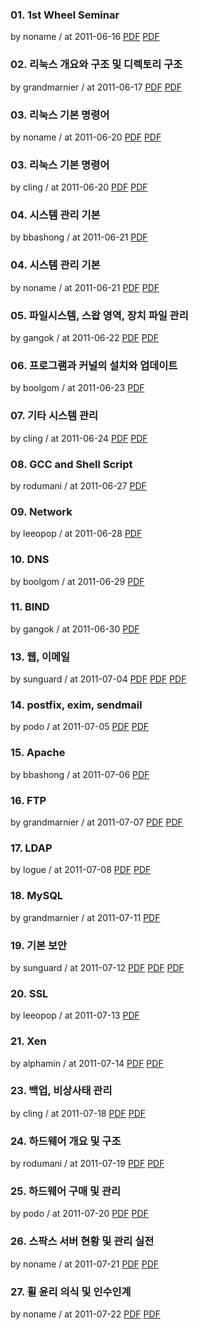 ### 01. 1st Wheel Seminar

by noname / at 2011-06-16
[PDF](https://s3.ap-northeast-2.amazonaws.com/sparcs.home/seminars/noname-20110619-1.pdf)
[PDF](https://s3.ap-northeast-2.amazonaws.com/sparcs.home/seminars/noname-20110619-2.pptx)

### 02. 리눅스 개요와 구조 및 디렉토리 구조

by grandmarnier / at 2011-06-17
[PDF](https://s3.ap-northeast-2.amazonaws.com/sparcs.home/seminars/grandmarnier-20110617-1.pptx)
[PDF](https://s3.ap-northeast-2.amazonaws.com/sparcs.home/seminars/grandmarnier-20110617-2.pdf)

### 03. 리눅스 기본 명령어

by noname / at 2011-06-20
[PDF](https://s3.ap-northeast-2.amazonaws.com/sparcs.home/seminars/noname-20110624-1.pdf)
[PDF](https://s3.ap-northeast-2.amazonaws.com/sparcs.home/seminars/noname-20110624-2.pptx)

### 03. 리눅스 기본 명령어

by cling / at 2011-06-20
[PDF](https://s3.ap-northeast-2.amazonaws.com/sparcs.home/seminars/cling-20110620-1.pptx)
[PDF](https://s3.ap-northeast-2.amazonaws.com/sparcs.home/seminars/cling-20110620-2.pdf)

### 04. 시스템 관리 기본

by bbashong / at 2011-06-21
[PDF](https://s3.ap-northeast-2.amazonaws.com/sparcs.home/seminars/bbashong-20110622-1.pptx)

### 04. 시스템 관리 기본

by noname / at 2011-06-21
[PDF](https://s3.ap-northeast-2.amazonaws.com/sparcs.home/seminars/noname-20110624_1-1.pdf)
[PDF](https://s3.ap-northeast-2.amazonaws.com/sparcs.home/seminars/noname-20110624_1-2.pptx)

### 05. 파일시스템, 스왑 영역, 장치 파일 관리

by gangok / at 2011-06-22
[PDF](https://s3.ap-northeast-2.amazonaws.com/sparcs.home/seminars/gangok-20110623-1.pptx)
[PDF](https://s3.ap-northeast-2.amazonaws.com/sparcs.home/seminars/gangok-20110623-2.pdf)

### 06. 프로그램과 커널의 설치와 업데이트

by boolgom / at 2011-06-23
[PDF](https://s3.ap-northeast-2.amazonaws.com/sparcs.home/seminars/boolgom-20110624-1.pptx)

### 07. 기타 시스템 관리

by cling / at 2011-06-24
[PDF](https://s3.ap-northeast-2.amazonaws.com/sparcs.home/seminars/cling-20110624-1.pptx)
[PDF](https://s3.ap-northeast-2.amazonaws.com/sparcs.home/seminars/cling-20110624-2.pdf)

### 08. GCC and Shell Script

by rodumani / at 2011-06-27
[PDF](https://s3.ap-northeast-2.amazonaws.com/sparcs.home/seminars/rodumani-20110627-1.pptx)

### 09. Network

by leeopop / at 2011-06-28
[PDF](https://s3.ap-northeast-2.amazonaws.com/sparcs.home/seminars/leeopop-20110714-1.pdf)

### 10. DNS

by boolgom / at 2011-06-29
[PDF](https://s3.ap-northeast-2.amazonaws.com/sparcs.home/seminars/boolgom-20110629-1.pptx)

### 11. BIND

by gangok / at 2011-06-30
[PDF](https://s3.ap-northeast-2.amazonaws.com/sparcs.home/seminars/gangok-20110701-1.pptx)

### 13. 웹, 이메일

by sunguard / at 2011-07-04
[PDF](https://s3.ap-northeast-2.amazonaws.com/sparcs.home/seminars/sunguard-20110708-1.pdf)
[PDF](https://s3.ap-northeast-2.amazonaws.com/sparcs.home/seminars/sunguard-20110708-2.ppt)
[PDF](https://s3.ap-northeast-2.amazonaws.com/sparcs.home/seminars/sunguard-20110708-3.pptx)

### 14. postfix, exim, sendmail

by podo / at 2011-07-05
[PDF](https://s3.ap-northeast-2.amazonaws.com/sparcs.home/seminars/podo-20110722-1.pptx)
[PDF](https://s3.ap-northeast-2.amazonaws.com/sparcs.home/seminars/podo-20110722-2.pdf)

### 15. Apache

by bbashong / at 2011-07-06
[PDF](https://s3.ap-northeast-2.amazonaws.com/sparcs.home/seminars/bbashong-20110711_1-1.pptx)

### 16. FTP

by grandmarnier / at 2011-07-07
[PDF](https://s3.ap-northeast-2.amazonaws.com/sparcs.home/seminars/grandmarnier-20110707-1.pptx)
[PDF](https://s3.ap-northeast-2.amazonaws.com/sparcs.home/seminars/grandmarnier-20110707-2.pdf)

### 17. LDAP

by logue / at 2011-07-08
[PDF](https://s3.ap-northeast-2.amazonaws.com/sparcs.home/seminars/logue-20110711-1.pptx)
[PDF](https://s3.ap-northeast-2.amazonaws.com/sparcs.home/seminars/logue-20110711-2.pdf)

### 18. MySQL

by grandmarnier / at 2011-07-11
[PDF](https://s3.ap-northeast-2.amazonaws.com/sparcs.home/seminars/grandmarnier-20110711-1.pptx)

### 19. 기본 보안

by sunguard / at 2011-07-12
[PDF](https://s3.ap-northeast-2.amazonaws.com/sparcs.home/seminars/sunguard-20110723-1.pptx)
[PDF](https://s3.ap-northeast-2.amazonaws.com/sparcs.home/seminars/sunguard-20110723-2.ppt)
[PDF](https://s3.ap-northeast-2.amazonaws.com/sparcs.home/seminars/sunguard-20110723-3.pdf)

### 20. SSL

by leeopop / at 2011-07-13
[PDF](https://s3.ap-northeast-2.amazonaws.com/sparcs.home/seminars/leeopop-20110714_1-1.pdf)

### 21. Xen

by alphamin / at 2011-07-14
[PDF](https://s3.ap-northeast-2.amazonaws.com/sparcs.home/seminars/alphamin-20110715-1.pptx)
[PDF](https://s3.ap-northeast-2.amazonaws.com/sparcs.home/seminars/alphamin-20110715-2.pdf)

### 23. 백업, 비상사태 관리

by cling / at 2011-07-18
[PDF](https://s3.ap-northeast-2.amazonaws.com/sparcs.home/seminars/cling-20110718-1.pptx)
[PDF](https://s3.ap-northeast-2.amazonaws.com/sparcs.home/seminars/cling-20110718-2.pdf)

### 24. 하드웨어 개요 및 구조

by rodumani / at 2011-07-19
[PDF](https://s3.ap-northeast-2.amazonaws.com/sparcs.home/seminars/rodumani-20110723-1.ppt)
[PDF](https://s3.ap-northeast-2.amazonaws.com/sparcs.home/seminars/rodumani-20110723-2.pdf)

### 25. 하드웨어 구매 및 관리

by podo / at 2011-07-20
[PDF](https://s3.ap-northeast-2.amazonaws.com/sparcs.home/seminars/podo-20110722_1-1.pptx)
[PDF](https://s3.ap-northeast-2.amazonaws.com/sparcs.home/seminars/podo-20110722_1-2.pdf)

### 26. 스팍스 서버 현황 및 관리 실전

by noname / at 2011-07-21
[PDF](https://s3.ap-northeast-2.amazonaws.com/sparcs.home/seminars/noname-20110724-1.pdf)
[PDF](https://s3.ap-northeast-2.amazonaws.com/sparcs.home/seminars/noname-20110724-2.pptx)

### 27. 휠 윤리 의식 및 인수인계

by noname / at 2011-07-22
[PDF](https://s3.ap-northeast-2.amazonaws.com/sparcs.home/seminars/noname-20110724_1-1.pdf)
[PDF](https://s3.ap-northeast-2.amazonaws.com/sparcs.home/seminars/noname-20110724_1-2.pptx)
